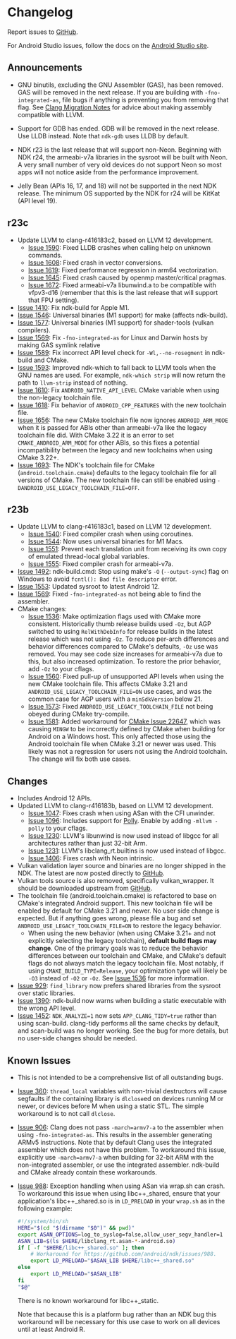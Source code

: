 # Changelog

Report issues to [GitHub].

For Android Studio issues, follow the docs on the [Android Studio site].

[GitHub]: https://github.com/android/ndk/issues
[Android Studio site]: http://tools.android.com/filing-bugs

## Announcements

* GNU binutils, excluding the GNU Assembler (GAS), has been removed. GAS will be
  removed in the next release. If you are building with `-fno-integrated-as`,
  file bugs if anything is preventing you from removing that flag. See
  [Clang Migration Notes] for advice about making assembly compatible with LLVM.

* Support for GDB has ended. GDB will be removed in the next release. Use LLDB
  instead. Note that `ndk-gdb` uses LLDB by default.

* NDK r23 is the last release that will support non-Neon. Beginning with NDK
  r24, the armeabi-v7a libraries in the sysroot will be built with Neon. A very
  small number of very old devices do not support Neon so most apps will not
  notice aside from the performance improvement.

* Jelly Bean (APIs 16, 17, and 18) will not be supported in the next NDK
  release. The minimum OS supported by the NDK for r24 will be KitKat (API level
  19).

[Clang Migration Notes]: ClangMigration.md

## r23c

* Update LLVM to clang-r416183c2, based on LLVM 12 development.
  * [Issue 1590]: Fixed LLDB crashes when calling help on unknown commands.
  * [Issue 1608]: Fixed crash in vector conversions.
  * [Issue 1619]: Fixed performance regression in arm64 vectorization.
  * [Issue 1645]: Fixed crash caused by openmp master/critical pragmas.
  * [Issue 1672]: Fixed armeabi-v7a libunwind.a to be compatible with vfpv3-d16
    (remember that this is the last release that will support that FPU setting).
* [Issue 1410]: Fix ndk-build for Apple M1.
* [Issue 1546]: Universal binaries (M1 support) for make (affects ndk-build).
* [Issue 1577]: Universal binaries (M1 support) for shader-tools (vulkan
  compilers).
* [Issue 1569]: Fix `-fno-integrated-as` for Linux and Darwin hosts by making
  GAS symlink relative
* [Issue 1589]: Fix incorrect API level check for `-Wl,--no-rosegment` in
  ndk-build and CMake.
* [Issue 1593]: Improved ndk-which to fall back to LLVM tools when the GNU names
  are used. For example, `ndk-which strip` will now return the path to
  `llvm-strip` instead of nothing.
* [Issue 1610]: Fix `ANDROID_NATIVE_API_LEVEL` CMake variable when using the
  non-legacy toolchain file.
* [Issue 1618]: Fix behavior of `ANDROID_CPP_FEATURES` with the new toolchain
  file.
* [Issue 1656]: The new CMake toolchain file now ignores `ANDROID_ARM_MODE` when
  it is passed for ABIs other than armeabi-v7a like the legacy toolchain file
  did. With CMake 3.22 it is an error to set `CMAKE_ANDROID_ARM_MODE` for other
  ABIs, so this fixes a potential incompatibility between the legacy and new
  toolchains when using CMake 3.22+.
* [Issue 1693]: The NDK's toolchain file for CMake (`android.toolchain.cmake`)
  defaults to the legacy toolchain file for all versions of CMake. The new
  toolchain file can still be enabled using
  `-DANDROID_USE_LEGACY_TOOLCHAIN_FILE=OFF`.

[Issue 1410]: https://github.com/android/ndk/issues/1410
[Issue 1546]: https://github.com/android/ndk/issues/1546
[Issue 1577]: https://github.com/android/ndk/issues/1577
[Issue 1589]: https://github.com/android/ndk/issues/1589
[Issue 1590]: https://github.com/android/ndk/issues/1590
[Issue 1593]: https://github.com/android/ndk/issues/1593
[Issue 1608]: https://github.com/android/ndk/issues/1608
[Issue 1610]: https://github.com/android/ndk/issues/1610
[Issue 1618]: https://github.com/android/ndk/issues/1618
[Issue 1619]: https://github.com/android/ndk/issues/1619
[Issue 1645]: https://github.com/android/ndk/issues/1645
[Issue 1656]: https://github.com/android/ndk/issues/1656
[Issue 1672]: https://github.com/android/ndk/issues/1672
[Issue 1693]: https://github.com/android/ndk/issues/1693

## r23b

* Update LLVM to clang-r416183c1, based on LLVM 12 development.
  * [Issue 1540]: Fixed compiler crash when using coroutines.
  * [Issue 1544]: Now uses universal binaries for M1 Macs.
  * [Issue 1551]: Prevent each translation unit from receiving its own copy of
    emulated thread-local global variables.
  * [Issue 1555]: Fixed compiler crash for armeabi-v7a.
* [Issue 1492]: ndk-build.cmd: Stop using make's `-O` (`--output-sync`) flag on
  Windows to avoid `fcntl(): Bad file descriptor` error.
* [Issue 1553]: Updated sysroot to latest Android 12.
* [Issue 1569]: Fixed `-fno-integrated-as` not being able to find the assembler.
* CMake changes:
  * [Issue 1536]: Make optimization flags used with CMake more consistent.
    Historically thumb release builds used `-Oz`, but AGP switched to using
    `RelWithDebInfo` for release builds in the latest release which was not
    using `-Oz`. To reduce per-arch differences and behavior differences
    compared to CMake's defaults, `-Oz` use was removed. You may see code size
    increases for armeabi-v7a due to this, but also increased optimization. To
    restore the prior behavior, add `-Oz` to your cflags.
  * [Issue 1560]: Fixed pull-up of unsupported API levels when using the new
    CMake toolchain file. This affects CMake 3.21 and
    `ANDROID_USE_LEGACY_TOOLCHAIN_FILE=ON` use cases, and was the common case
    for AGP users with a `minSdkVersion` below 21.
  * [Issue 1573]: Fixed `ANDROID_USE_LEGACY_TOOLCHAIN_FILE` not being obeyed
    during CMake try-compile.
  * [Issue 1581]: Added workaround for [CMake Issue 22647], which was causing
    `MINGW` to be incorrectly defined by CMake when building for Android on a
    Windows host. This only affected those using the Android toolchain file when
    CMake 3.21 or newer was used. This likely was not a regression for users not
    using the Android toolchain. The change will fix both use cases.

[CMake Issue 22647]: https://gitlab.kitware.com/cmake/cmake/-/issues/22647
[Issue 1492]: https://github.com/android/ndk/issues/1492
[Issue 1536]: https://github.com/android/ndk/issues/1536
[Issue 1540]: https://github.com/android/ndk/issues/1540
[Issue 1544]: https://github.com/android/ndk/issues/1544
[Issue 1551]: https://github.com/android/ndk/issues/1551
[Issue 1553]: https://github.com/android/ndk/issues/1553
[Issue 1555]: https://github.com/android/ndk/issues/1555
[Issue 1560]: https://github.com/android/ndk/issues/1560
[Issue 1569]: https://github.com/android/ndk/issues/1569
[Issue 1573]: https://github.com/android/ndk/issues/1573
[Issue 1581]: https://github.com/android/ndk/issues/1581

## Changes

* Includes Android 12 APIs.
* Updated LLVM to clang-r416183b, based on LLVM 12 development.
  * [Issue 1047]: Fixes crash when using ASan with the CFI unwinder.
  * [Issue 1096]: Includes support for [Polly]. Enable by adding `-mllvm -polly`
    to your cflags.
  * [Issue 1230]: LLVM's libunwind is now used instead of libgcc for all
    architectures rather than just 32-bit Arm.
  * [Issue 1231]: LLVM's libclang_rt.builtins is now used instead of libgcc.
  * [Issue 1406]: Fixes crash with Neon intrinsic.
* Vulkan validation layer source and binaries are no longer shipped in the NDK.
  The latest are now posted directly to [GitHub](https://github.com/KhronosGroup/Vulkan-ValidationLayers/releases).
* Vulkan tools source is also removed, specifically vulkan_wrapper.
  It should be downloaded upstream from [GitHub](https://github.com/KhronosGroup/Vulkan-Tools).
* The toolchain file (android.toolchain.cmake) is refactored to base on CMake's
  integrated Android support. This new toolchain file will be enabled by default
  for CMake 3.21 and newer. No user side change is expected. But if anything goes
  wrong, please file a bug and set `ANDROID_USE_LEGACY_TOOLCHAIN_FILE=ON` to
  restore the legacy behavior.
    * When using the new behavior (when using CMake 3.21+ and not explicitly
      selecting the legacy toolchain), **default build flags may change**. One
      of the primary goals was to reduce the behavior differences between our
      toolchain and CMake, and CMake's default flags do not always match the
      legacy toolchain file. Most notably, if using `CMAKE_BUILD_TYPE=Release`,
      your optimization type will likely be `-O3` instead of `-O2` or `-Oz`. See
      [Issue 1536] for more information.
* [Issue 929]: `find_library` now prefers shared libraries from the sysroot over
  static libraries.
* [Issue 1390]: ndk-build now warns when building a static executable with the
  wrong API level.
* [Issue 1452]: `NDK_ANALYZE=1` now sets `APP_CLANG_TIDY=true` rather than using
  scan-build. clang-tidy performs all the same checks by default, and scan-build
  was no longer working. See the bug for more details, but no user-side changes
  should be needed.

[Issue 929]: https://github.com/android/ndk/issues/929
[Issue 1047]: https://github.com/android/ndk/issues/1047
[Issue 1096]: https://github.com/android/ndk/issues/1096
[Issue 1230]: https://github.com/android/ndk/issues/1230
[Issue 1231]: https://github.com/android/ndk/issues/1231
[Issue 1390]: https://github.com/android/ndk/issues/1390
[Issue 1406]: https://github.com/android/ndk/issues/1406
[Issue 1452]: https://github.com/android/ndk/issues/1452
[Issue 1536]: https://github.com/android/ndk/issues/1536
[Polly]: https://polly.llvm.org/

## Known Issues

* This is not intended to be a comprehensive list of all outstanding bugs.
* [Issue 360]: `thread_local` variables with non-trivial destructors will cause
  segfaults if the containing library is `dlclose`ed on devices running M or
  newer, or devices before M when using a static STL. The simple workaround is
  to not call `dlclose`.
* [Issue 906]: Clang does not pass `-march=armv7-a` to the assembler when using
  `-fno-integrated-as`. This results in the assembler generating ARMv5
  instructions. Note that by default Clang uses the integrated assembler which
  does not have this problem. To workaround this issue, explicitly use
  `-march=armv7-a` when building for 32-bit ARM with the non-integrated
  assembler, or use the integrated assembler. ndk-build and CMake already
  contain these workarounds.
* [Issue 988]: Exception handling when using ASan via wrap.sh can crash. To
  workaround this issue when using libc++_shared, ensure that your
  application's libc++_shared.so is in `LD_PRELOAD` in your `wrap.sh` as in the
  following example:

  ```bash
  #!/system/bin/sh
  HERE="$(cd "$(dirname "$0")" && pwd)"
  export ASAN_OPTIONS=log_to_syslog=false,allow_user_segv_handler=1
  ASAN_LIB=$(ls $HERE/libclang_rt.asan-*-android.so)
  if [ -f "$HERE/libc++_shared.so" ]; then
      # Workaround for https://github.com/android/ndk/issues/988.
      export LD_PRELOAD="$ASAN_LIB $HERE/libc++_shared.so"
  else
      export LD_PRELOAD="$ASAN_LIB"
  fi
  "$@"
   ```

  There is no known workaround for libc++_static.

  Note that because this is a platform bug rather than an NDK bug this
  workaround will be necessary for this use case to work on all devices until
  at least Android R.

[Issue 360]: https://github.com/android/ndk/issues/360
[Issue 906]: https://github.com/android/ndk/issues/906
[Issue 988]: https://github.com/android/ndk/issues/988
